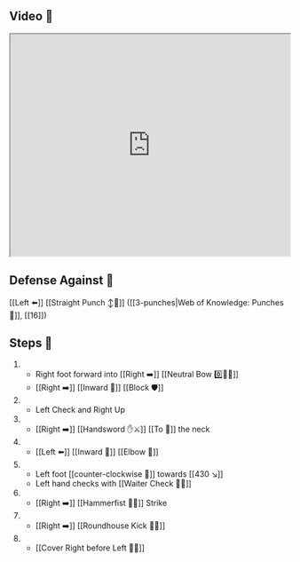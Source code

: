 ## Video 🎥

<iframe src="https://www.youtube.com/embed/uGtlfiYATKY" width="100%" height="400"></iframe>

## Defense Against 🤺

[[Left ⬅️]] [[Straight Punch ↕️👊]] ([[3-punches|Web of Knowledge: Punches 👊]], [[16]])

## Steps 👣

1. - Right foot forward into [[Right ➡️]] [[Neutral Bow 0️⃣🧍‍♂️]] 
    - [[Right ➡️]] [[Inward 🔽]] [[Block 🛡️]]
2. - Left Check and Right Up
3. - [[Right ➡️]] [[Handsword ✋⚔️]] [[To 🎯]] the neck
4. - [[Left ⬅️]] [[Inward 🔽]] [[Elbow 💪]]
5. - Left foot [[counter-clockwise 🔄]] towards [[430 ↘️]]
    - Left hand checks with [[Waiter Check 🧑‍🍳]]
6. - [[Right ➡️]] [[Hammerfist 🔨✊]] Strike
7. - [[Right ➡️]] [[Roundhouse Kick 🔄🦵]]
8. - [[Cover Right before Left 🦶🔄]]
